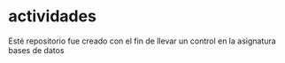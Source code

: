 # actividades
Esté repositorio fue creado con el fin de llevar un control en la asignatura bases de datos
